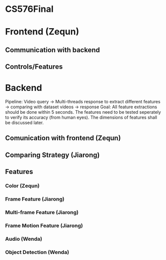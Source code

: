 # CS576Final

# Frontend  (Zequn)
  ## Communication with backend
  ## Controls/Features
# Backend
Pipeline:
Video query -> Multi-threads response to extract different features -> comparing with dataset videos -> response
Goal:
All feature extractions should be done within 5 seconds. The features need to be tested seperately to verify its accuracy (from human eyes). The dimensions of features shall be discussed later.
  ## Comunication with frontend (Zequn)
  ## Comparing Strategy (Jiarong)
  ## Features
  ### Color (Zequn)
  ### Frame Feature (Jiarong) 
  ### Multi-frame Feature (Jiarong)
  ### Frame Motion Feature (Jiarong)
  ### Audio (Wenda)
  ### Object Detection (Wenda)
  
  
